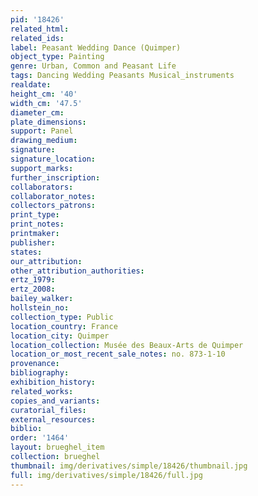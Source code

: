 ```yaml
---
pid: '18426'
related_html: 
related_ids: 
label: Peasant Wedding Dance (Quimper)
object_type: Painting
genre: Urban, Common and Peasant Life
tags: Dancing Wedding Peasants Musical_instruments
realdate: 
height_cm: '40'
width_cm: '47.5'
diameter_cm: 
plate_dimensions: 
support: Panel
drawing_medium: 
signature: 
signature_location: 
support_marks: 
further_inscription: 
collaborators: 
collaborator_notes: 
collectors_patrons: 
print_type: 
print_notes: 
printmaker: 
publisher: 
states: 
our_attribution: 
other_attribution_authorities: 
ertz_1979: 
ertz_2008: 
bailey_walker: 
hollstein_no: 
collection_type: Public
location_country: France
location_city: Quimper
location_collection: Musée des Beaux-Arts de Quimper
location_or_most_recent_sale_notes: no. 873-1-10
provenance: 
bibliography: 
exhibition_history: 
related_works: 
copies_and_variants: 
curatorial_files: 
external_resources: 
biblio: 
order: '1464'
layout: brueghel_item
collection: brueghel
thumbnail: img/derivatives/simple/18426/thumbnail.jpg
full: img/derivatives/simple/18426/full.jpg
---
```

